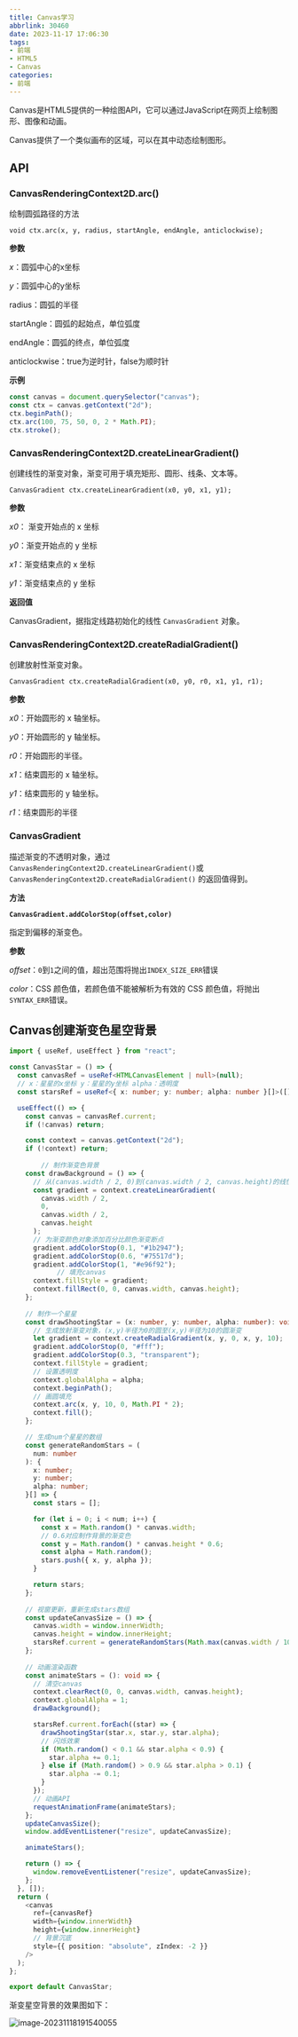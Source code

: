 ```yaml
---
title: Canvas学习
abbrlink: 30460
date: 2023-11-17 17:06:30
tags:
- 前端
- HTML5
- Canvas
categories:
- 前端
---
```

Canvas是HTML5提供的一种绘图API，它可以通过JavaScript在网页上绘制图形、图像和动画。

Canvas提供了一个类似画布的区域，可以在其中动态绘制图形。

<!--more-->

## API

### CanvasRenderingContext2D.arc()

绘制圆弧路径的方法

`void ctx.arc(x, y, radius, startAngle, endAngle, anticlockwise);`

**参数**

*x*：圆弧中心的x坐标

*y*：圆弧中心的y坐标

radius：圆弧的半径

startAngle：圆弧的起始点，单位弧度

endAngle：圆弧的终点，单位弧度

anticlockwise：true为逆时针，false为顺时针

**示例**

```javascript
const canvas = document.querySelector("canvas");
const ctx = canvas.getContext("2d");
ctx.beginPath();
ctx.arc(100, 75, 50, 0, 2 * Math.PI);
ctx.stroke();
```

### CanvasRenderingContext2D.createLinearGradient()

创建线性的渐变对象，渐变可用于填充矩形、圆形、线条、文本等。

`CanvasGradient ctx.createLinearGradient(x0, y0, x1, y1);`

**参数**

*x0*： 渐变开始点的 x 坐标

*y0*：渐变开始点的 y 坐标

*x1*：渐变结束点的 x 坐标

*y1*：渐变结束点的 y 坐标

**返回值**

CanvasGradient，据指定线路初始化的线性 `CanvasGradient` 对象。

### CanvasRenderingContext2D.createRadialGradient()

创建放射性渐变对象。

`CanvasGradient ctx.createRadialGradient(x0, y0, r0, x1, y1, r1);`

**参数**

*x0*：开始圆形的 x 轴坐标。

*y0*：开始圆形的 y 轴坐标。

*r0*：开始圆形的半径。

*x1*：结束圆形的 x 轴坐标。

*y1*：结束圆形的 y 轴坐标。

*r1*：结束圆形的半径

### CanvasGradient

描述渐变的不透明对象，通过`CanvasRenderingContext2D.createLinearGradient()`或`CanvasRenderingContext2D.createRadialGradient()` 的返回值得到。

**方法**

**`CanvasGradient.addColorStop(offset,color)`**

指定到偏移的渐变色。

**参数**

*offset*：`0`到`1`之间的值，超出范围将抛出`INDEX_SIZE_ERR`错误

*color*：CSS 颜色值，若颜色值不能被解析为有效的 CSS 颜色值，将抛出`SYNTAX_ERR`错误。

## Canvas创建渐变色星空背景

```typescript
import { useRef, useEffect } from "react";

const CanvasStar = () => {
  const canvasRef = useRef<HTMLCanvasElement | null>(null);
  // x：星星的x坐标 y：星星的y坐标 alpha：透明度
  const starsRef = useRef<{ x: number; y: number; alpha: number }[]>([]);

  useEffect(() => {
    const canvas = canvasRef.current;
    if (!canvas) return;

    const context = canvas.getContext("2d");
    if (!context) return;
    
		// 制作渐变色背景
    const drawBackground = () => {
      // 从(canvas.width / 2, 0)到(canvas.width / 2, canvas.height)的线性渐变对象
      const gradient = context.createLinearGradient(
        canvas.width / 2,
        0,
        canvas.width / 2,
        canvas.height
      );
      // 为渐变颜色对象添加百分比颜色渐变断点
      gradient.addColorStop(0.1, "#1b2947");
      gradient.addColorStop(0.6, "#75517d");
      gradient.addColorStop(1, "#e96f92");
			// 填充canvas
      context.fillStyle = gradient;
      context.fillRect(0, 0, canvas.width, canvas.height);
    };
		
    // 制作一个星星
    const drawShootingStar = (x: number, y: number, alpha: number): void => {
      // 生成放射渐变对象，(x,y)半径为0的圆至(x,y)半径为10的圆渐变
      let gradient = context.createRadialGradient(x, y, 0, x, y, 10);
      gradient.addColorStop(0, "#fff");
      gradient.addColorStop(0.3, "transparent");
      context.fillStyle = gradient;
      // 设置透明度
      context.globalAlpha = alpha;
      context.beginPath();
      // 画圆填充
      context.arc(x, y, 10, 0, Math.PI * 2);
      context.fill();
    };

    // 生成num个星星的数组
    const generateRandomStars = (
      num: number
    ): {
      x: number;
      y: number;
      alpha: number;
    }[] => {
      const stars = [];

      for (let i = 0; i < num; i++) {
        const x = Math.random() * canvas.width;
        // 0.6对应制作背景的渐变色
        const y = Math.random() * canvas.height * 0.6;
        const alpha = Math.random();
        stars.push({ x, y, alpha });
      }

      return stars;
    };
    
    // 视窗更新，重新生成stars数组
    const updateCanvasSize = () => {
      canvas.width = window.innerWidth;
      canvas.height = window.innerHeight;
      starsRef.current = generateRandomStars(Math.max(canvas.width / 10, 20));
    };
		
    // 动画渲染函数
    const animateStars = (): void => {
      // 清空canvas
      context.clearRect(0, 0, canvas.width, canvas.height);
      context.globalAlpha = 1;
      drawBackground();

      starsRef.current.forEach((star) => {
        drawShootingStar(star.x, star.y, star.alpha);
        // 闪烁效果
        if (Math.random() < 0.1 && star.alpha < 0.9) {
          star.alpha += 0.1;
        } else if (Math.random() > 0.9 && star.alpha > 0.1) {
          star.alpha -= 0.1;
        }
      });
      // 动画API
      requestAnimationFrame(animateStars);
    };
    updateCanvasSize();
    window.addEventListener("resize", updateCanvasSize);

    animateStars();

    return () => {
      window.removeEventListener("resize", updateCanvasSize);
    };
  }, []);
  return (
    <canvas
      ref={canvasRef}
      width={window.innerWidth}
      height={window.innerHeight}
      // 背景沉底
      style={{ position: "absolute", zIndex: -2 }}
    />
  );
};

export default CanvasStar;

```

渐变星空背景的效果图如下：

![image-20231118191540055](https://s2.loli.net/2024/12/02/RZx4pnIkbdUeK2V.png)
